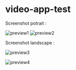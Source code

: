 # video-app-test

Screenshot potrait :

![preview1](http://i.imgur.com/eTfughB.jpg) ![preview2](http://i.imgur.com/zvW5bqz.jpg)

Screenshot landscape :

![preview3](http://i.imgur.com/LSoykmo.jpg)

![preview4](http://i.imgur.com/4KtrFb7.jpg)
